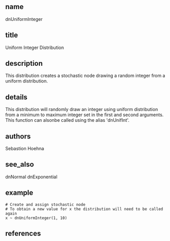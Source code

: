 ## name
dnUniformInteger
## title
Uniform Integer Distribution
## description
This distribution creates a stochastic node drawing a random integer from a uniform distribution.
## details
This distribution will randomly draw an integer using uniform distribution
from a minimum to maximum integer set in the first and second arguments.
This function can alsonbe called using the alias 'dnUnifInt'.
## authors
Sebastion Hoehna
## see_also
dnNormal
dnExponential
## example
    # Create and assign stochastic node
    # To obtain a new value for x the distribution will need to be called again
    x ~ dnUniformInteger(1, 10)
## references
